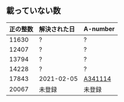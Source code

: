 ## 載っていない数


| 正の整数 | 解決された日 | A-number |
|:---|:-----|:----|
| 11630 | ? | ?  |
| 12407 | ? | ?  |
| 13794 | ? | ? |
| 14228 |  ? | ? |
| 17843 | 2021-02-05 | [A341114](https://oeis.org/A341114) |
| 20067 | 未登録 | 未登録 |
